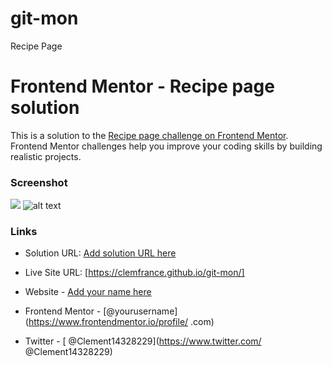 # git-mon
 Recipe Page

# Frontend Mentor - Recipe page solution

This is a solution to the [Recipe page challenge on Frontend Mentor](https://www.frontendmentor.io/challenges/recipe-page-KiTsR8QQKm). Frontend Mentor challenges help you improve your coding skills by building realistic projects. 


### Screenshot

![](./screenshot.jpg)
![alt text](<FireShot Capture 001 - Recipe Page - .png>)



### Links

- Solution URL: [Add solution URL here](https://clemfrance.github.io/git-mon/)
- Live Site URL: [https://clemfrance.github.io/git-mon/]


- Website - [Add your name here](https://www.your-site.com)
- Frontend Mentor - [@yourusername](https://www.frontendmentor.io/profile/ .com)
- Twitter - [ @Clement14328229](https://www.twitter.com/ @Clement14328229)



